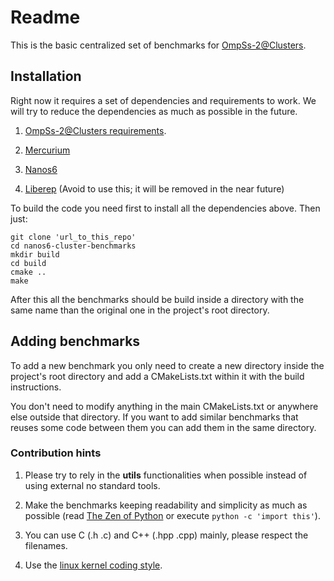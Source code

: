 <!--
 !-- Copyright (C) 2019  Jimmy Aguilar Mena
 !--
 !-- This program is free software: you can redistribute it and/or modify
 !-- it under the terms of the GNU General Public License as published by
 !-- the Free Software Foundation, either version 3 of the License, or
 !-- (at your option) any later version.
 !--
 !-- This program is distributed in the hope that it will be useful,
 !-- but WITHOUT ANY WARRANTY; without even the implied warranty of
 !-- MERCHANTABILITY or FITNESS FOR A PARTICULAR PURPOSE.  See the
 !-- GNU General Public License for more details.
 !--
 !-- You should have received a copy of the GNU General Public License
 !-- along with this program.  If not, see <http://www.gnu.org/licenses/>.
  -->

# Readme


This is the basic centralized set of benchmarks for
[OmpSs-2@Clusters](https://github.com/bsc-pm/nanos6/blob/master/docs/cluster/README-CLUSTER.md).

## Installation

Right now it requires a set of dependencies and requirements to
work. We will try to reduce the dependencies as much as possible in
the future.

1. [OmpSs-2@Clusters
requirements](https://github.com/bsc-pm/nanos6/blob/master/docs/cluster/README-CLUSTER.md#system-requirements).

2. [Mercurium](https://pm.bsc.es/mcxx)

3. [Nanos6](https://pm.bsc.es/ftp/ompss-2/doc/user-guide/build/nanos6.html)

4. [Liberep](https://pm.bsc.es/gitlab/nanos6/liberep) (Avoid to use this; it will be removed in the near future)

To build the code you need first to install all the dependencies above. Then just:

```console
git clone 'url_to_this_repo'
cd nanos6-cluster-benchmarks
mkdir build
cd build
cmake ..
make
```

After this all the benchmarks should be build inside a directory with
the same name than the original one in the project's root directory.

## Adding benchmarks

To add a new benchmark you only need to create a new directory inside
the project's root directory and add a CMakeLists.txt within it with
the build instructions.

You don't need to modify anything in the main CMakeLists.txt or
anywhere else outside that directory. If you want to add similar
benchmarks that reuses some code between them you can add them in the
same directory.

### Contribution hints

1. Please try to rely in the **utils** functionalities when possible
   instead of using external no standard tools.

2. Make the benchmarks keeping readability and simplicity as much as
   possible (read [The Zen of
   Python](https://www.python.org/dev/peps/pep-0020/) or execute
   `python -c 'import this'`).
   
3. You can use C (.h .c) and C++ (.hpp .cpp) mainly, please respect
   the filenames.
   
4. Use the [linux kernel coding
   style](https://www.kernel.org/doc/html/v4.10/process/coding-style.html).
